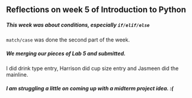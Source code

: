## Reflections on week 5 of Introduction to Python
##### This week was about conditions, especially ```if/elif/else```
```match/case``` was done the second part of the week.
##### We merging our pieces of Lab 5 and submitted.
I did drink type entry, Harrison did cup size entry and Jasmeen did the mainline.
##### I am struggling a little on coming up with a midterm project idea. :(
